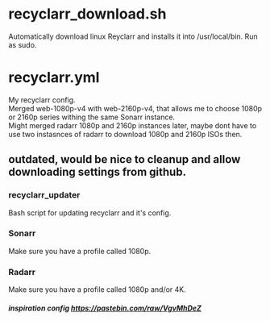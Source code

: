 # recyclarr_download.sh
Automatically download linux Reyclarr and installs it into /usr/local/bin.
Run as sudo.

# recyclarr.yml
My recyclarr config.\
Merged web-1080p-v4 with web-2160p-v4, that allows me to choose 1080p or 2160p series withing the same Sonarr instance.\
Might merged radarr 1080p and 2160p instances later, maybe dont have to use two instasnces of radarr to download 1080p and 2160p ISOs then.

## outdated, would be nice to cleanup and allow downloading settings from github.
### recyclarr_updater
Bash script for updating recyclarr and it's config.

### Sonarr
Make sure you have a profile called 1080p.

### Radarr
Make sure you have a profile called 1080p and/or 4K.







##### inspiration config https://pastebin.com/raw/VgvMhDeZ
